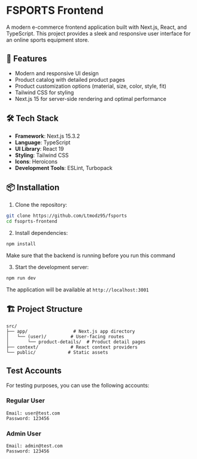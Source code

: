 # FSPORTS Frontend

A modern e-commerce frontend application built with Next.js, React, and TypeScript. This project provides a sleek and responsive user interface for an online sports equipment store.

## 🚀 Features

- Modern and responsive UI design
- Product catalog with detailed product pages
- Product customization options (material, size, color, style, fit)
- Tailwind CSS for styling
- Next.js 15 for server-side rendering and optimal performance

## 🛠️ Tech Stack

- **Framework**: Next.js 15.3.2
- **Language**: TypeScript
- **UI Library**: React 19
- **Styling**: Tailwind CSS
- **Icons**: Heroicons
- **Development Tools**: ESLint, Turbopack

## 📦 Installation

1. Clone the repository:
```bash
git clone https://github.com/Ltmodz95/fsports
cd fsoprts-frontend
```

2. Install dependencies:
```bash
npm install
```
Make sure that the backend is running before you run this command


3. Start the development server:
```bash
npm run dev
```

The application will be available at `http://localhost:3001`

## 🏗️ Project Structure

```
src/
├── app/                 # Next.js app directory
│   └── (user)/         # User-facing routes
│       └── product-details/  # Product detail pages
├── context/            # React context providers
└── public/            # Static assets
```

## Test Accounts

For testing purposes, you can use the following accounts:

### Regular User
```
Email: user@test.com
Password: 123456
```

### Admin User
```
Email: admin@test.com
Password: 123456
```


